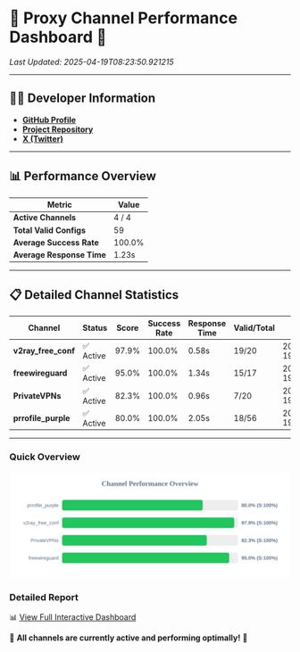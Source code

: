 # 🌟 Proxy Channel Performance Dashboard 🌟

_Last Updated: 2025-04-19T08:23:50.921215_

---

## 👩‍💻 Developer Information

- **[GitHub Profile](https://github.com/4n0nymou3)**  
- **[Project Repository](https://github.com/4n0nymou3/multi-proxy-config-fetcher)**  
- **[X (Twitter)](https://x.com/4n0nymou3)**  

---

## 📊 Performance Overview

| Metric                | Value       |
|-----------------------|-------------|
| **Active Channels**   | 4 / 4       |
| **Total Valid Configs** | 59          |
| **Average Success Rate** | 100.0%      |
| **Average Response Time** | 1.23s       |

---

## 📋 Detailed Channel Statistics

| Channel          | Status     | Score  | Success Rate | Response Time | Valid/Total | Last Success               |
|------------------|------------|--------|--------------|---------------|-------------|----------------------------|
| **v2ray_free_conf**  | ✅ Active  | 97.9%  | 100.0% | 0.58s         | 19/20       | 2025-04-19T08:23:48.551374 |
| **freewireguard**  | ✅ Active  | 95.0%  | 100.0% | 1.34s         | 15/17       | 2025-04-19T08:23:50.919430 |
| **PrivateVPNs**  | ✅ Active  | 82.3%  | 100.0% | 0.96s         | 7/20       | 2025-04-19T08:23:49.546997 |
| **prrofile_purple**  | ✅ Active  | 80.0%  | 100.0% | 2.05s         | 18/56       | 2025-04-19T08:23:47.876159 |

---

### Quick Overview
<div align="center">
  <a href="https://raw.githubusercontent.com/nullluser/NullRepo/refs/heads/main/assets/channel_stats_chart.svg">
    <img src="https://raw.githubusercontent.com/nullluser/NullRepo/refs/heads/main/assets/channel_stats_chart.svg" alt="Source Performance Statistics" width="800">
  </a>
</div>

### Detailed Report
📊 [View Full Interactive Dashboard](https://htmlpreview.github.io/?https://github.com/nullluser/NullRepo/blob/main/assets/performance_report.html)

🎉 **All channels are currently active and performing optimally!** 🎉
